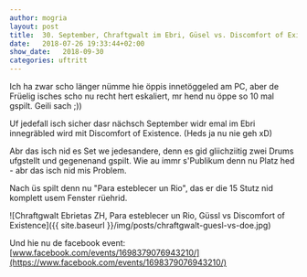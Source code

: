 ```yaml
---
author: mogria
layout: post
title:  30. September, Chraftgwalt im Ebri, Güsel vs. Discomfort of Existence & Para esteblecer un Rio
date:   2018-07-26 19:33:44+02:00
show_date:   2018-09-30
categories: uftritt
---
```


Ich ha zwar scho länger nümme hie öppis innetöggeled am PC, aber de Früelig isches scho nu recht hert eskaliert, mr hend nu öppe so 10 mal gspilt. Geili sach ;))

Uf jedefall isch sicher dasr nächsch September widr emal im Ebri innegräbled wird mit Discomfort of Existence. (Heds ja nu nie geh xD)

Abr das isch nid es Set we jedesandere, denn es gid gliichziitig zwei Drums ufgstellt und gegenenand gspilt. Wie au immr s'Publikum denn nu Platz hed - abr das isch nid mis Problem.

Nach üs spilt denn nu "Para esteblecer un Rio", das er die 15 Stutz nid komplett usem Fenster rüehrid.

![Chraftgwalt Ebrietas ZH, Para esteblecer un Rio, Güssl vs Discomfort of Existence]({{ site.baseurl }}/img/posts/chraftgwalt-guesl-vs-doe.jpg)

Und hie nu de facebook event:  
[www.facebook.com/events/1698379076943210/](https://www.facebook.com/events/1698379076943210/)
